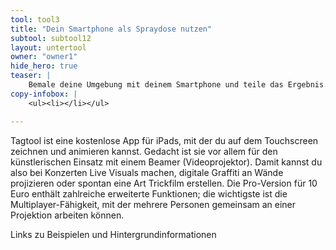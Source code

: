 ```yaml
---
tool: tool3
title: "Dein Smartphone als Spraydose nutzen"
subtool: subtool12
layout: untertool
owner: "owner1"
hide_hero: true
teaser: |
    Bemale deine Umgebung mit deinem Smartphone und teile das Ergebnis.
copy-infobox: |
    <ul><li></li></ul>

---
```

Tagtool ist eine kostenlose App für iPads, mit der du auf dem Touchscreen zeichnen und animieren kannst. Gedacht ist sie vor allem für den künstlerischen Einsatz mit einem Beamer (Videoprojektor). Damit kannst du also bei Konzerten Live Visuals machen, digitale Graffiti an Wände projizieren oder spontan eine Art Trickfilm erstellen.
Die Pro-Version für 10 Euro enthält zahlreiche erweiterte Funktionen; die wichtigste ist die Multiplayer-Fähigkeit, mit der mehrere Personen gemeinsam an einer Projektion arbeiten können.

<p class="link-list">
    <span class="link-list-headline">Links zu Beispielen und Hintergrundinformationen</span>
    <a class="external-link" href="" target="_blank"></a>
</p>